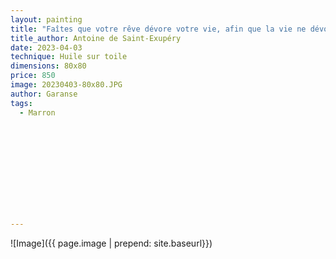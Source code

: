 ```yaml
---
layout: painting
title: "Faîtes que votre rêve dévore votre vie, afin que la vie ne dévore pas votre rêve."                        
title_author: Antoine de Saint-Exupéry                                  
date: 2023-04-03
technique: Huile sur toile 
dimensions: 80x80
price: 850
image: 20230403-80x80.JPG
author: Garanse
tags:
  - Marron
  
  
  
  
  
  
  
  
  
  
  
---
```

![Image]({{ page.image | prepend: site.baseurl}})

